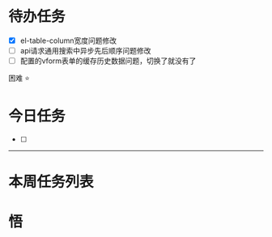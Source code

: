 # 待办任务
- [x] el-table-column宽度问题修改
- [ ] api请求通用搜索中异步先后顺序问题修改
- [ ] 配置的vform表单的缓存历史数据问题，切换了就没有了

困难
⭐

# 今日任务
- [ ] 




------
# 本周任务列表



# 悟